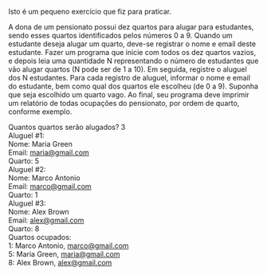 Isto é um pequeno exercício que fiz para praticar.

A dona de um pensionato possui dez quartos para alugar para estudantes,
sendo esses quartos identificados pelos números 0 a 9.
Quando um estudante deseja alugar um quarto, deve-se registrar o nome
e email deste estudante.
Fazer um programa que inicie com todos os dez quartos vazios, e depois
leia uma quantidade N representando o número de estudantes que vão
alugar quartos (N pode ser de 1 a 10). Em seguida, registre o aluguel dos
N estudantes. Para cada registro de aluguel, informar o nome e email do
estudante, bem como qual dos quartos ele escolheu (de 0 a 9). Suponha
que seja escolhido um quarto vago. Ao final, seu programa deve imprimir
um relatório de todas ocupações do pensionato, por ordem de quarto,
conforme exemplo.

Quantos quartos serão alugados? 3  
Aluguel #1:  
Nome: Maria Green  
Email: maria@gmail.com  
Quarto: 5  
Aluguel #2:  
Nome: Marco Antonio  
Email: marco@gmail.com  
Quarto: 1  
Aluguel #3:  
Nome: Alex Brown  
Email: alex@gmail.com  
Quarto: 8  
Quartos ocupados:  
1: Marco Antonio, marco@gmail.com  
5: Maria Green, maria@gmail.com  
8: Alex Brown, alex@gmail.com  


